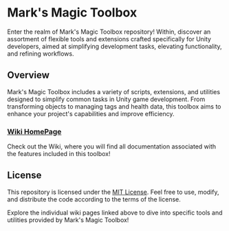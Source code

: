 # Mark's Magic Toolbox

Enter the realm of Mark's Magic Toolbox repository! Within, discover an assortment of flexible tools and extensions crafted specifically for Unity developers, aimed at simplifying development tasks, elevating functionality, and refining workflows.

## Overview

Mark's Magic Toolbox includes a variety of scripts, extensions, and utilities designed to simplify common tasks in Unity game development. From transforming objects to managing tags and health data, this toolbox aims to enhance your project's capabilities and improve efficiency.

### [Wiki HomePage](https://github.com/BNS-MarkUlrich/MarksMagicToolbox/wiki)
Check out the Wiki, where you will find all documentation associated with the features included in this toolbox!

## License

This repository is licensed under the [MIT License](https://opensource.org/license/mit/). Feel free to use, modify, and distribute the code according to the terms of the license.

Explore the individual wiki pages linked above to dive into specific tools and utilities provided by Mark's Magic Toolbox!
